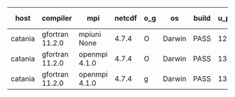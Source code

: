 

| host     | compiler                              | mpi                      | netcdf        | o_g        | os       | build       | u_pass          | u_fail          | s_pass            | s_fail            | e_pass             | e_fail             | nuopc_pass       | nuopc_fail       | artifacts link          |
|----------|---------------------------------------|--------------------------|---------------|------------|----------|-------------|-----------------|-----------------|-------------------|-------------------|--------------------|--------------------|------------------|------------------|-------------------------|
| catania | gfortran 11.2.0 | mpiuni None  | 4.7.4  | O | Darwin | PASS | 12316 | 0 | 8 | 0 | 43 | 0 | None | None | <a href="https://github.com/esmf-org/esmf-test-artifacts/tree/193b6d509e30e36241a593c6107a49ab070f9e0d/update_pio2.5.9/gfortran/11.2.0/O/mpiuni/None" target="_blank">193b6d5</a> | 
| catania | gfortran 11.2.0 | openmpi 4.1.0  | 4.7.4  | O | Darwin | PASS | 13863 | 9 | 49 | 0 | 80 | 0 | 47 | 5 | <a href="https://github.com/esmf-org/esmf-test-artifacts/tree/e5d588760bf76d3f7aadffe25afe0dda346da4db/update_pio2.5.9/gfortran/11.2.0/O/openmpi/4.1.0" target="_blank">e5d5887</a> | 
| catania | gfortran 11.2.0 | openmpi 4.1.0  | 4.7.4  | g | Darwin | PASS | 13863 | 9 | 49 | 0 | 80 | 0 | 47 | 5 | <a href="https://github.com/esmf-org/esmf-test-artifacts/tree/5a0d8b27731b0cdf93a3dda444a42fd168a1f214/update_pio2.5.9/gfortran/11.2.0/g/openmpi/4.1.0" target="_blank">5a0d8b2</a> | 
